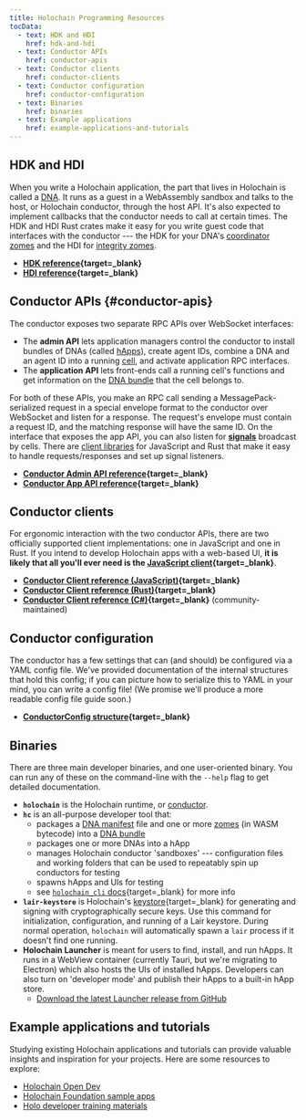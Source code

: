 ```yaml
---
title: Holochain Programming Resources
tocData:
  - text: HDK and HDI
    href: hdk-and-hdi
  - text: Conductor APIs
    href: conductor-apis
  - text: Conductor clients
    href: conductor-clients
  - text: Conductor configuration
    href: conductor-configuration
  - text: Binaries
    href: binaries
  - text: Example applications
    href: example-applications-and-tutorials
---
```


## HDK and HDI

When you write a Holochain application, the part that lives in Holochain is called a [DNA](/concepts/2_application_architecture/#layers-of-the-application-stack). It runs as a guest in a WebAssembly sandbox and talks to the host, or Holochain conductor, through the host API. It's also expected to implement callbacks that the conductor needs to call at certain times. The HDK and HDI Rust crates make it easy for you write guest code that interfaces with the conductor --- the HDK for your DNA's [coordinator zomes](/resources/glossary/#coordinator-zome) and the HDI for [integrity zomes](/resources/glossary/#integrity-zome).

* **[HDK reference](https://docs.rs/hdk){target=_blank}**
* **[HDI reference](https://docs.rs/hdi){target=_blank}**

## Conductor APIs {#conductor-apis}

The conductor exposes two separate RPC APIs over WebSocket interfaces:

* The **admin API** lets application managers control the conductor to install bundles of DNAs (called [hApps](/resources/glossary/#holochain-application-h-app)), create agent IDs, combine a DNA and an agent ID into a running [cell](/resources/glossary/#cell), and activate application RPC interfaces.
* The **application API** lets front-ends call a running cell's functions and get information on the [DNA bundle](/resources/glossary/#dna-bundle) that the cell belongs to.

For both of these APIs, you make an RPC call sending a MessagePack-serialized request in a special envelope format to the conductor over WebSocket and listen for a response. The request's envelope must contain a request ID, and the matching response will have the same ID. On the interface that exposes the app API, you can also listen for [**signals**](/resources/glossary/#signal) broadcast by cells. There are [client libraries](#conductor-clients) for JavaScript and Rust that make it easy to handle requests/responses and set up signal listeners.

* **[Conductor Admin API reference](https://docs.rs/holochain_conductor_api/latest/holochain_conductor_api/enum.AdminRequest.html){target=_blank}**
* **[Conductor App API reference](https://docs.rs/holochain_conductor_api/latest/holochain_conductor_api/enum.AppRequest.html){target=_blank}**

## Conductor clients

For ergonomic interaction with the two conductor APIs, there are two officially supported client implementations: one in JavaScript and one in Rust. If you intend to develop Holochain apps with a web-based UI, **it is likely that all you'll ever need is the [JavaScript client](https://www.npmjs.com/package/@holochain/client){target=_blank}**.

* **[Conductor Client reference (JavaScript)](https://github.com/holochain/holochain-client-js){target=_blank}**
* **[Conductor Client reference (Rust)](https://docs.rs/holochain_client/latest/holochain_client/){target=_blank}**
* **[Conductor Client reference (C#)](https://github.com/holochain-open-dev/holochain-client-csharp){target=_blank}** (community-maintained)

## Conductor configuration

The conductor has a few settings that can (and should) be configured via a YAML config file. We've provided documentation of the internal structures that hold this config; if you can picture how to serialize this to YAML in your mind, you can write a config file! (We promise we'll produce a more readable config file guide soon.)

* **[ConductorConfig structure](https://docs.rs/holochain_conductor_api/latest/holochain_conductor_api/config/conductor/struct.ConductorConfig.html){target=_blank}**

## Binaries

There are three main developer binaries, and one user-oriented binary. You can run any of these on the command-line with the `--help` flag to get detailed documentation.

* **`holochain`** is the Holochain runtime, or [conductor](/resources/glossary/#conductor).
* **`hc`** is an all-purpose developer tool that:
    * packages a [DNA manifest](/resources/glossary/#dna-manifest) file and one or more [zomes](/resources/glossary/#zome) (in WASM bytecode) into a [DNA bundle](/resources/glossary/#dna-bundle)
    * packages one or more DNAs into a hApp
    * manages Holochain conductor 'sandboxes' --- configuration files and working folders that can be used to repeatably spin up conductors for testing
    * spawns hApps and UIs for testing
    * see [`holochain_cli` docs](https://docs.rs/holochain_cli/latest/holochain_cli){target=_blank} for more info
* **`lair-keystore`** is Holochain's [keystore](https://github.com/holochain/lair){target=_blank} for generating and signing with cryptographically secure keys. Use this command for initialization, configuration, and running of a Lair keystore. During normal operation, `holochain` will automatically spawn a `lair` process if it doesn't find one running.
* **Holochain Launcher** is meant for users to find, install, and run hApps. It runs in a WebView container (currently Tauri, but we're migrating to Electron) which also hosts the UIs of installed hApps. Developers can also turn on 'developer mode' and publish their hApps to a built-in hApp store.
    * [Download the latest Launcher release from GitHub](https://github.com/holochain/launcher/releases)

## Example applications and tutorials

Studying existing Holochain applications and tutorials can provide valuable insights and inspiration for your projects. Here are some resources to explore:

* [Holochain Open Dev](https://github.com/holochain-open-dev)
* [Holochain Foundation sample apps](https://github.com/holochain-apps)
* [Holo developer training materials](https://github.com/holochain-immersive)
